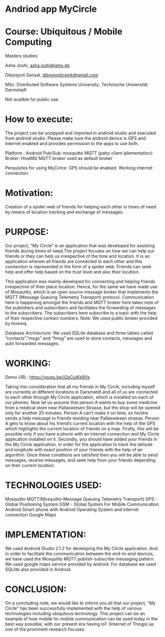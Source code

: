# Andriod app MyCircle

# Course: Ubiquitous / Mobile Computing

Masters studies

Asha Joshi, asha.joshi@gmx.de

Dibyojyoti Sanyal, dibyojyoticemk@gmail.com 

MSc: Distributed Software Systems University: Technische Universität Darmstadt

Not availble for public use. 


# How to execute:
The project can be unzipped and imported in android studio and executed from android studio.
Please make sure the android device is GPS and Internet enabled and provides permission to the apps to use both.

Platform : Android
Pub/Sub: mosquitto MQTT (paho client iplementation)
Broker: HiveMQ MQTT broker used as default broker

Perquisites for using MyCirlce:
GPS should be enabled.
Working internet connection.

# Motivation:
Creation of a spider web of friends for helping each other in times of need by means of location tracking and exchange of messages.

# PURPOSE: 
Our project, “My Circle” is an application that was developed for assisting friends during times of need.The project focuses on how we can help our friends or they can help us irrespective of the time and location. It is an application wherein all friends are connected to each other and this connection is represented in the form of a spider web. Friends can seek help and offer help based on the trust level and also their location. 

This application was mainly developed for connecting and helping friends irrespective of their place location. Hence, for the same we have made use of Mosquitto, which is an open source message broker that implements the MQTT (Message Queuing Telemetry Transport) protocol. Communication here is happening amongst the friends and MQTT broker here takes note of the publishers and subscribers and facilitates the forwarding of messages to the subscribers. The subscribers here subscribe to a topic with the help of their respective contact numbers. Note: We used public broker provided by hivemq. 

Database Architecture: We used SQLite database and three tables called “contacts”,”msgs” and “fmsg” are used to store contacts, messages and auto forwarded messages.    

# WORKING: 

Demo URL: https://youtu.be/iQsCuiKb9Vs

Taking into consideration that all my friends in My Circle, including myself are currently at different locations in Darsmatdt and all of us are connected to each other through My Circle application, which is installed on each of our phones. Now let us assume that person A wants to buy some medicine from a medical store near Pallaswiesen Strasse, but the shop will be opened only for another 20 minutes. Person A can’t make it on time, so he/she sends a help message to friends residing near Pallaswiesen strasse. Person A gets to know about his friend’s current location with the help of the GPS which highlights the current location of friends on a map. Firstly, this will be possible only if you have a phone with an internet connection and My Circle application installed on it. Secondly, you should have added your friends in the My Circle application, in order for the application to track the latitude and longitude with exact position of your friends with the help of an algorithm. Once these conditions are satisfied then you will be able to send messages, receive messages, and seek help from your friends depending on their current location. 

# TECHNOLOGIES USED:  
Mosquitto MQTT(Mosquitto-Message Queuing Telemetry Transport)
GPS - Global Positioning System 
GSM - Global System For Mobile Communication 
Android
Smart phone with Android Operating System and internet connection 
Google Maps 

# IMPLEMENTATION: 
We used Android Studio 2.1.2 for developing the My Circle application. And in order to facilitate the communication between the end-to-end devices, we have used the Mosquitto MQTT publish-subscribe messaging pattern. We used google maps service provided by android. For database we used SQLlite also provided in Android.    

# CONCLUSION: 
On a concluding note, we would like to inform you all that our project, “My Circle” has been successfully implemented with the help of various technologies including ubiquitous technology. This project can be an example of how mobile-to-mobile communication can be used today in the best way possible, with our present era having IoT (Internet of Things) as one of the prominent research focuses. 
